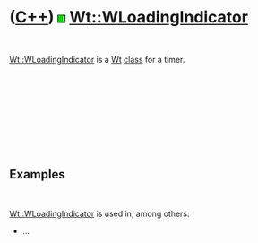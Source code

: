 



 

 

 

 

 

([C++](Cpp.htm)) ![Wt](PicWt.png) [Wt::WLoadingIndicator](CppWLoadingIndicator.htm)
===================================================================================

 

[Wt::WLoadingIndicator](CppWLoadingIndicator.htm) is a [Wt](CppWt.htm)
[class](CppClass.htm) for a timer.

 

 

 

 

 

Examples
--------

 

[Wt::WLoadingIndicator](CppWLoadingIndicator.htm) is used in, among
others:

-   ...

 

 

 

 

 





 



